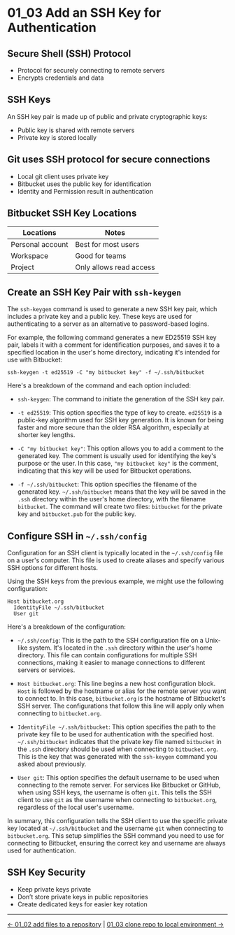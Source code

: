 # 01_03 Add an SSH Key for Authentication

## Secure Shell (SSH) Protocol
- Protocol for securely connecting to remote servers
- Encrypts credentials and data

## SSH Keys
An SSH key pair is made up of public and private cryptographic keys:

- Public key is shared with remote servers
- Private key is stored locally

## Git uses SSH protocol for secure connections
- Local git client uses private key
- Bitbucket uses the public key for identification
- Identity and Permission result in authentication

## Bitbucket SSH Key Locations

|Locations        |Notes                  |
|-----------------|-----------------------|
|Personal account |Best for most users    |
|Workspace        |Good for teams         |
|Project          |Only allows read access|

## Create an SSH Key Pair with `ssh-keygen`
The `ssh-keygen` command is used to generate a new SSH key pair, which includes a private key and a public key. These keys are used for authenticating to a server as an alternative to password-based logins. 


For example, the following command generates a new ED25519 SSH key pair, labels it with a comment for identification purposes, and saves it to a specified location in the user's home directory, indicating it's intended for use with Bitbucket:


```
ssh-keygen -t ed25519 -C "my bitbucket key" -f ~/.ssh/bitbucket
```

Here's a breakdown of the command and each option included:


- `ssh-keygen`: The command to initiate the generation of the SSH key pair.

- `-t ed25519`: This option specifies the type of key to create. `ed25519` is a public-key algorithm used for SSH key generation. It is known for being faster and more secure than the older RSA algorithm, especially at shorter key lengths.

- `-C "my bitbucket key"`: This option allows you to add a comment to the generated key. The comment is usually used for identifying the key's purpose or the user. In this case, `"my bitbucket key"` is the comment, indicating that this key will be used for Bitbucket operations.

- `-f ~/.ssh/bitbucket`: This option specifies the filename of the generated key. `~/.ssh/bitbucket` means that the key will be saved in the `.ssh` directory within the user's home directory, with the filename `bitbucket`. The command will create two files: `bitbucket` for the private key and `bitbucket.pub` for the public key.

## Configure SSH in `~/.ssh/config`
Configuration for an SSH client is  typically located in the `~/.ssh/config` file on a user's computer. This file is used to create aliases and specify various SSH options for different hosts.

Using the SSH keys from  the previous example, we might use the following configuration:

```
Host bitbucket.org
  IdentityFile ~/.ssh/bitbucket
  User git
```


Here's a breakdown of the configuration:

- `~/.ssh/config`: This is the path to the SSH configuration file on a Unix-like system. It's located in the `.ssh` directory within the user's home directory. This file can contain configurations for multiple SSH connections, making it easier to manage connections to different servers or services.

- `Host bitbucket.org`: This line begins a new host configuration block. `Host` is followed by the hostname or alias for the remote server you want to connect to. In this case, `bitbucket.org` is the hostname of Bitbucket's SSH server. The configurations that follow this line will apply only when connecting to `bitbucket.org`.

- `IdentityFile ~/.ssh/bitbucket`: This option specifies the path to the private key file to be used for authentication with the specified host. `~/.ssh/bitbucket` indicates that the private key file named `bitbucket` in the `.ssh` directory should be used when connecting to `bitbucket.org`. This is the key that was generated with the `ssh-keygen` command you asked about previously.

- `User git`: This option specifies the default username to be used when connecting to the remote server. For services like Bitbucket or GitHub, when using SSH keys, the username is often `git`. This tells the SSH client to use `git` as the username when connecting to `bitbucket.org`, regardless of the local user's username.

In summary, this configuration tells the SSH client to use the specific private key located at `~/.ssh/bitbucket` and the username `git` when connecting to `bitbucket.org`. This setup simplifies the SSH command you need to use for connecting to Bitbucket, ensuring the correct key and username are always used for authentication.

## SSH Key Security
- Keep private keys private
- Don’t store private keys in public repositories
- Create dedicated keys for easier key rotation

<!-- FooterStart -->
---
[← 01_02 add files to a repository](../01_02_add_files_to_a_repository/README.md) | [01_03 clone repo to local environment →](../01_04_clone_repo_to_local_environment/README.md)
<!-- FooterEnd -->
